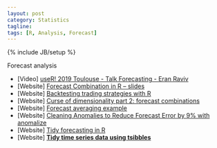 ```yaml
---
layout: post
category: Statistics
tagline: 
tags: [R, Analysis, Forecast]
---
```

{% include JB/setup %}

Forecast analysis

* [Video] [useR! 2019 Toulouse - Talk Forecasting - Eran Raviv](https://www.youtube.com/watch?v=8IIUvMXHJFs) 
* [Website] [Forecast Combination in R – slides](https://eranraviv.com/forecast-combination-r-slides/)
* [Website] [Backtesting trading strategies with R](https://eranraviv.com/backtesting-trading-strategies-with-r/)
* [Website] [Curse of dimensionality part 2: forecast combinations](https://eranraviv.com/curse-of-dimensionality-illustration-2/)
* [Website] [Forecast averaging example](https://eranraviv.com/forecast-averaging-example/)
* [Website] [Cleaning Anomalies to Reduce Forecast Error by 9% with anomalize](https://www.r-bloggers.com/cleaning-anomalies-to-reduce-forecast-error-by-9-with-anomalize/)
* [Website] [Tidy forecasting in R](https://www.r-bloggers.com/tidy-forecasting-in-r/)
* [Website] **[Tidy time series data using tsibbles](https://robjhyndman.com/hyndsight/tsibbles/)**
